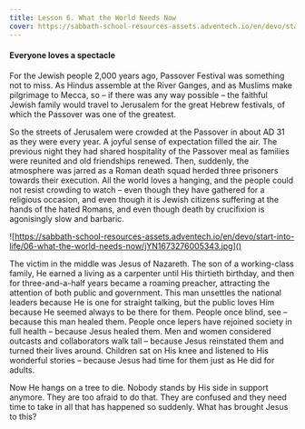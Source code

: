 ```yaml
---
title: Lesson 6. What the World Needs Now
cover: https://sabbath-school-resources-assets.adventech.io/en/devo/start-into-life/06-what-the-world-needs-now/FXN1673275920685.jpg
---
```


#### Everyone loves a spectacle

For the Jewish people 2,000 years ago, Passover Festival was something not to miss. As Hindus assemble at the River Ganges, and as Muslims make pilgrimage to Mecca, so – if there was any way possible – the faithful Jewish family would travel to Jerusalem for the great Hebrew festivals, of which the Passover was one of the greatest.

So the streets of Jerusalem were crowded at the Passover in about AD 31 as they were every year. A joyful sense of expectation filled the air. The previous night they had shared hospitality of the Passover meal as families were reunited and old friendships renewed. Then, suddenly, the atmosphere was jarred as a Roman death squad herded three prisoners towards their execution. All the world loves a hanging, and the people could not resist crowding to watch – even though they have gathered for a religious occasion, and even though it is Jewish citizens suffering at the hands of the hated Romans, and even though death by crucifixion is agonisingly slow and barbaric.

![https://sabbath-school-resources-assets.adventech.io/en/devo/start-into-life/06-what-the-world-needs-now/jYN1673276005343.jpg]()

The victim in the middle was Jesus of Nazareth. The son of a working-class family, He earned a living as a carpenter until His thirtieth birthday, and then for three-and-a-half years became a roaming preacher, attracting the attention of both public and government. This man unsettles the national leaders because He is one for straight talking, but the public loves Him because He seemed always to be there for them. People once blind, see – because this man healed them. People once lepers have rejoined society in full health – because Jesus healed them. Men and women considered outcasts and collaborators walk tall – because Jesus reinstated them and turned their lives around. Children sat on His knee and listened to His wonderful stories – because Jesus had time for them just as He did for adults.

Now He hangs on a tree to die. Nobody stands by His side in support anymore. They are too afraid to do that. They are confused and they need time to take in all that has happened so suddenly. What has brought Jesus to this?